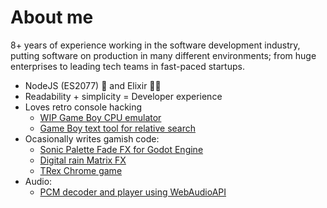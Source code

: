 # About me

8+ years of experience working in the software development industry, putting software on production in many different environments; from huge enterprises to leading tech teams in fast-paced startups.

* NodeJS (ES2077) 🚀 and Elixir 🧙‍♂️
* Readability + simplicity = Developer experience
* Loves retro console hacking
    * [WIP Game Boy CPU emulator](https://github.com/raphaklaus/gameboy-cpu)
    * [Game Boy text tool for relative search](https://github.com/raphaklaus/gameboy-text-tools)
* Ocasionally writes gamish code:  
    * [Sonic Palette Fade FX for Godot Engine](https://github.com/raphaklaus/sonic-palette-fade)
    * [Digital rain Matrix FX](https://github.com/raphaklaus/matrix-fx/)
    * [TRex Chrome game](https://github.com/raphaklaus/godot-trex-game)
* Audio:
    * [PCM decoder and player using WebAudioAPI](https://github.com/raphaklaus/pcm-2-webaudio)
